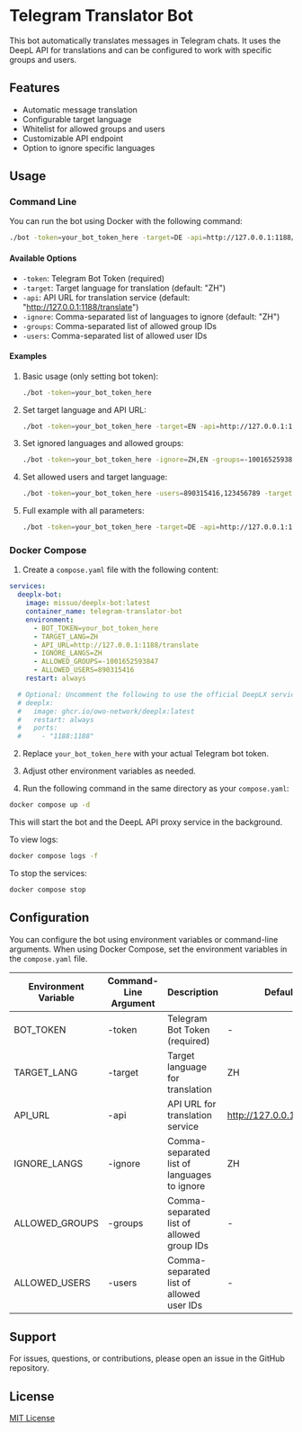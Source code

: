 # Telegram Translator Bot

This bot automatically translates messages in Telegram chats. It uses the DeepL API for translations and can be configured to work with specific groups and users.

## Features

- Automatic message translation
- Configurable target language
- Whitelist for allowed groups and users
- Customizable API endpoint
- Option to ignore specific languages

## Usage

### Command Line

You can run the bot using Docker with the following command:

```bash
./bot -token=your_bot_token_here -target=DE -api=http://127.0.0.1:1188/translate -ignore=ZH,EN,DE -groups=-1001652593847 -users=890315416,123456789
```

#### Available Options

- `-token`: Telegram Bot Token (required)
- `-target`: Target language for translation (default: "ZH")
- `-api`: API URL for translation service (default: "http://127.0.0.1:1188/translate")
- `-ignore`: Comma-separated list of languages to ignore (default: "ZH")
- `-groups`: Comma-separated list of allowed group IDs
- `-users`: Comma-separated list of allowed user IDs

#### Examples

1. Basic usage (only setting bot token):
   ```bash
   ./bot -token=your_bot_token_here
   ```

2. Set target language and API URL:
   ```bash
   ./bot -token=your_bot_token_here -target=EN -api=http://127.0.0.1:1188/translate
   ```

3. Set ignored languages and allowed groups:
   ```bash
   ./bot -token=your_bot_token_here -ignore=ZH,EN -groups=-1001652593847,-1002345678901
   ```

4. Set allowed users and target language:
   ```bash
   ./bot -token=your_bot_token_here -users=890315416,123456789 -target=FR
   ```

5. Full example with all parameters:
   ```bash
   ./bot -token=your_bot_token_here -target=DE -api=http://127.0.0.1:1188/translate -ignore=ZH,EN,DE -groups=-1001652593847 -users=890315416,123456789
   ```

### Docker Compose

1. Create a `compose.yaml` file with the following content:

```yaml
services:
  deeplx-bot:
    image: missuo/deeplx-bot:latest
    container_name: telegram-translator-bot
    environment:
      - BOT_TOKEN=your_bot_token_here
      - TARGET_LANG=ZH
      - API_URL=http://127.0.0.1:1188/translate
      - IGNORE_LANGS=ZH
      - ALLOWED_GROUPS=-1001652593847
      - ALLOWED_USERS=890315416
    restart: always

  # Optional: Uncomment the following to use the official DeepLX service
  # deeplx:
  #   image: ghcr.io/owo-network/deeplx:latest
  #   restart: always
  #   ports:
  #     - "1188:1188"
```

2. Replace `your_bot_token_here` with your actual Telegram bot token.

3. Adjust other environment variables as needed.

4. Run the following command in the same directory as your `compose.yaml`:

```bash
docker compose up -d
```

This will start the bot and the DeepL API proxy service in the background.

To view logs:
```bash
docker compose logs -f
```

To stop the services:
```bash
docker compose stop
```

## Configuration

You can configure the bot using environment variables or command-line arguments. When using Docker Compose, set the environment variables in the `compose.yaml` file.

| Environment Variable | Command-Line Argument | Description                            | Default Value              |
|----------------------|-----------------------|----------------------------------------|----------------------------|
| BOT_TOKEN            | -token                | Telegram Bot Token (required)          | -                          |
| TARGET_LANG          | -target               | Target language for translation        | ZH                         |
| API_URL              | -api                  | API URL for translation service        | http://127.0.0.1:1188/translate |
| IGNORE_LANGS         | -ignore               | Comma-separated list of languages to ignore | ZH                    |
| ALLOWED_GROUPS       | -groups               | Comma-separated list of allowed group IDs | -                      |
| ALLOWED_USERS        | -users                | Comma-separated list of allowed user IDs | -                       |

## Support

For issues, questions, or contributions, please open an issue in the GitHub repository.

## License

[MIT License](LICENSE)